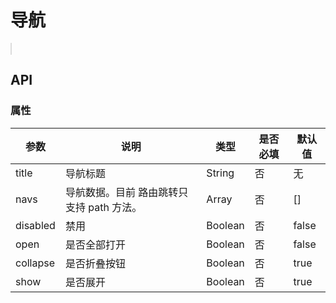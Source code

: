 # 导航

<w-bar class="demo" active="menu" :navs="barTestRule" title="二级导航"></w-bar>

## API

### 属性

|参数|说明|类型|是否必填|默认值|
|---|----|---|-------|-----|
|title|导航标题|String|否|无|
|navs|导航数据。目前 路由跳转只支持 path 方法。|Array|否|[]|
|disabled|禁用|Boolean|否|false|
|open|是否全部打开|Boolean|否|false|
|collapse|是否折叠按钮|Boolean|否|true|
|show|是否展开|Boolean|否|true|

<script>
import WBar from '../emmenudtbtion/core/bar/Bar';
//  二级白色导航测试数据
import barTestRule from './barDatas';

export default {
  data() {
    return {
      barTestRule,
    };
  },
  components: {
    WBar,
  },
}
</script>

<style lang="scss">
@import '../emmenudtbtion/assets/css/bar.scss';

.demo {
  position: relative;
  height: 500px;
  border: 1px solid #dcdcdc;
}
</style>
